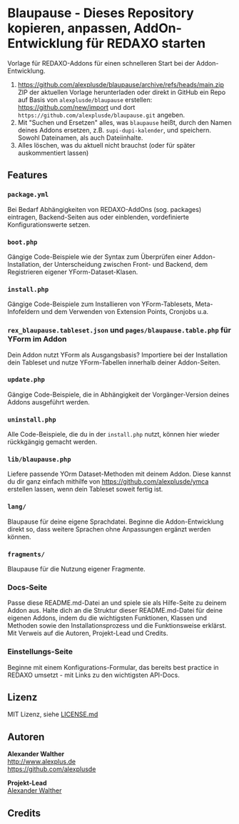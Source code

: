 # Blaupause - Dieses Repository kopieren, anpassen, AddOn-Entwicklung für REDAXO starten

Vorlage für REDAXO-Addons für einen schnelleren Start bei der Addon-Entwicklung.

1. https://github.com/alexplusde/blaupause/archive/refs/heads/main.zip ZIP der aktuellen Vorlage herunterladen oder direkt in GitHub ein Repo auf Basis von `alexplusde/blaupause` erstellen: https://github.com/new/import und dort `https://github.com/alexplusde/blaupause.git` angeben.
2. Mit "Suchen und Ersetzen" alles, was `blaupause` heißt, durch den Namen deines Addons ersetzen, z.B. `supi-dupi-kalender`, und speichern. Sowohl Dateinamen, als auch Dateiinhalte. 
3. Alles löschen, was du aktuell nicht brauchst (oder für später auskommentiert lassen)

## Features

### `package.yml`

Bei Bedarf Abhängigkeiten von REDAXO-AddOns (sog. packages) eintragen, Backend-Seiten aus oder einblenden, vordefinierte Konfigurationswerte setzen.

### `boot.php`

Gängige Code-Beispiele wie der Syntax zum Überprüfen einer Addon-Installation, der Unterscheidung zwischen Front- und Backend, dem Registrieren eigener YForm-Dataset-Klasen.

### `install.php`

Gängige Code-Beispiele zum Installieren von YForm-Tablesets, Meta-Infofeldern und dem Verwenden von Extension Points, Cronjobs u.a.

### `rex_blaupause.tableset.json` und `pages/blaupause.table.php` für YForm im Addon

Dein Addon nutzt YForm als Ausgangsbasis? Importiere bei der Installation dein Tableset und nutze YForm-Tabellen innerhalb deiner Addon-Seiten.

### `update.php`

Gängige Code-Beispiele, die in Abhängigkeit der Vorgänger-Version deines Addons ausgeführt werden.

### `uninstall.php`

Alle Code-Beispiele, die du in der `install.php` nutzt, können hier wieder rückkgängig gemacht werden.

### `lib/blaupause.php`

Liefere passende YOrm Dataset-Methoden mit deinem Addon. Diese kannst du dir ganz einfach mithilfe von <https://github.com/alexplusde/ymca> erstellen lassen, wenn dein Tableset soweit fertig ist.

### `lang/`

Blaupause für deine eigene Sprachdatei. Beginne die Addon-Entwicklung direkt so, dass weitere Sprachen ohne Anpassungen ergänzt werden können.

### `fragments/`

Blaupause für die Nutzung eigener Fragmente.

### Docs-Seite

Passe diese README.md-Datei an und spiele sie als Hilfe-Seite zu deinem Addon aus. Halte dich an die Struktur dieser README.md-Datei für deine eigenen Addons, indem du die wichtigsten Funktionen, Klassen und Methoden sowie den Installationsprozess und die Funktionsweise erklärst. Mit Verweis auf die Autoren, Projekt-Lead und Credits.

### Einstellungs-Seite

Beginne mit einem Konfigurations-Formular, das bereits best practice in REDAXO umsetzt - mit Links zu den wichtigsten API-Docs.

## Lizenz

MIT Lizenz, siehe [LICENSE.md](https://github.com/alexplusde/blaupause/blob/master/LICENSE.md)  

## Autoren

**Alexander Walther**  
http://www.alexplus.de  
https://github.com/alexplusde  

**Projekt-Lead**  
[Alexander Walther](https://github.com/alexplusde)

## Credits
